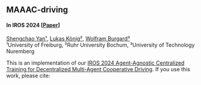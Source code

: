 ## MAAAC-driving

#### In IROS 2024 [[Paper](https://arxiv.org/abs/2403.11914)]

[Shengchao Yan¹](), [Lukas König²](), [Wolfram Burgard³]()<br/>
¹University of Freiburg, ²Ruhr University Bochum, ³University of Technology Nuremberg<br/>

This is an implementation of our
[IROS 2024 Agent-Agnostic Centralized Training for Decentralized Multi-Agent Cooperative Driving](https://arxiv.org/abs/2403.11914).
If you use this work, please cite:
